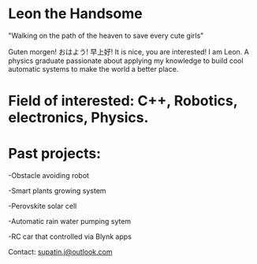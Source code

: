 # Leon the Handsome
"Walking on the path of the heaven to save every cute girls"

Guten morgen! おはよう! 早上好! It is nice, you are interested! I am Leon. A physics graduate passionate about applying my knowledge to build cool automatic systems to make the world a better place. 

# Field of interested: C++, Robotics, electronics, Physics.

# Past projects:

-Obstacle avoiding robot

-Smart plants growing system 

-Perovskite solar cell

-Automatic rain water pumping sytem

-RC car that controlled via Blynk apps

Contact: supatin.j@outlook.com
